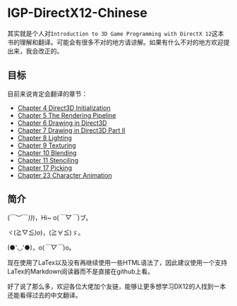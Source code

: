 ﻿# IGP-DirectX12-Chinese

其实就是个人对`Introduction to 3D Game Programming with DirectX 12`这本书的理解和翻译。可能会有很多不对的地方请谅解。如果有什么不对的地方欢迎提出来，我会改正的。

## 目标

目前来说肯定会翻译的章节：

- [Chapter 4 Direct3D Initialization](/Chapter%204%20Direct3D%20Initialization.md)
- [Chapter 5 The Rendering Pipeline](/Chapter%205%20The%20Rendering%20Pipeline.md)
- [Chapter 6 Drawing in Direct3D]()
- [Chapter 7 Drawing in Direct3D Part II]()
- [Chapter 8 Lighting]()
- [Chapter 9 Texturing]()
- [Chapter 10 Blending](/Chapter%2010%20Blending.md)
- [Chapter 11 Stenciling]()
- [Chapter 17 Picking]()
- [Chapter 23 Character Animation]()

## 简介

\(￣︶￣*\))*)，Hi~ o(*￣▽￣*)ブ。

ヾ(≧▽≦*)o*)，(≧∀≦)ゞ。

(●'◡'●)，o(*￣▽￣*)o。

现在使用了LaTex以及没有再继续使用一些HTML语法了，因此建议使用一个支持LaTex的Markdown阅读器而不是直接在github上看。

好了说了那么多，欢迎各位大佬加个友链，能够让更多想学习DX12的人找到一本还能看得过去的中文翻译。
